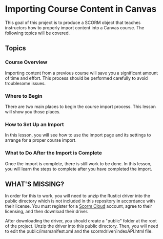 # Importing Course Content in Canvas

This goal of this project is to produce a SCORM object that teaches instructors
how to properly import content into a Canvas course. The following topics will
be covered.

## Topics

### Course Overview

Importing content from a previous course will save you a significant amount of
time and effort. This process should be performed carefully to avoid troublesome
issues.

### Where to Begin

There are two main places to begin the course import process. This lesson will
show you those places.

### How to Set Up an Import

In this lesson, you will see how to use the import page and its settings to
arrange for a proper course import.

### What to Do After the Import is Complete

Once the import is complete, there is still work to be done. In this lesson, you
will learn the steps to complete after you have completed the import.

## WHAT'S MISSING?

In order for this to work, you will need to unzip the Rustici driver into the
public directory which is not included in this repository in accordance with
their license. You must register for a
[Scorm Cloud](https://app.cloud.scorm.com/sc/guest/SignInForm) account, agree to
their licensing, and then download their driver.

After downloading the driver, you should create a "public" folder at the root of
the project. Unzip the driver into this public directory. Then, you will need to
edit the public/imsmanifest.xml and the scormdriver/indexAPI.html file.
